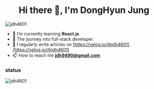 <h1 align="center">Hi there 👋, I'm DongHyun Jung</h1>

<p align="left"> <img src="https://komarev.com/ghpvc/?username=jdh4601&label=Profile%20views&color=0e75b6&style=flat" alt="jdh4601" /> </p>

- 🌱 I’m currently learning **React.js**
- 🚀 The journey into full-stack developer.
- 📝 I regularly write articles on [https://velog.io/@jdh4601](https://velog.io/@jdh4601)
- 📫 How to reach me **jdh9490@gmail.com**

<h3>status</h3>
<p><img align="left" src="https://github-readme-stats.vercel.app/api/top-langs?username=jdh4601&show_icons=true&locale=en&layout=compact" alt="jdh4601" /></p>



